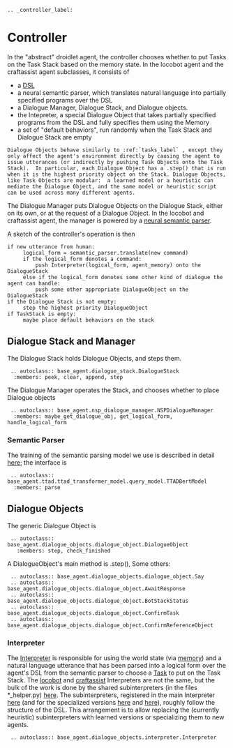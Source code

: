 ```eval_rst
.. _controller_label:
```
# Controller

In the "abstract" droidlet agent, the controller chooses whether to put Tasks on the Task Stack based on the memory state.   In the locobot agent and the craftassist agent subclasses, it consists of

* a [DSL](https://github.com/fairinternal/minecraft/blob/master/base_agent/documents/Action_Dictionary_Spec.md)
* a neural semantic parser, which translates natural language into partially specified programs over the DSL
* a Dialogue Manager, Dialogue Stack, and Dialogue objects.
* the Intepreter, a special Dialogue Object that takes partially specified programs from the DSL and fully specifies them using the Memory
* a set of "default behaviors", run randomly when the Task Stack and Dialogue Stack are empty
```eval_rst
Dialogue Objects behave similarly to :ref:`tasks_label` , except they only affect the agent's environment directly by causing the agent to issue utterances (or indirectly by pushing Task Objects onto the Task Stack).  In particular, each Dialogue Object has a .step() that is run when it is the highest priority object on the Stack. Dialogue Objects, like Task Objects are modular:  a learned model or a heuristic can mediate the Dialogue Object, and the same model or heuristic script can be used across many different agents.
```

The Dialogue Manager puts Dialogue Objects on the Dialogue Stack, either on its own, or at the request of a Dialogue Object.  In the locobot and craftassist agent, the manager is powered by a [neural semantic parser](https://github.com/fairinternal/minecraft/blob/master/base_agent/ttad/).

A sketch of the controller's operation is then
```
if new utterance from human:
     logical_form = semantic_parser.translate(new command)
     if the logical_form denotes a command:
         push Interpreter(logical_form, agent_memory) onto the DialogueStack
     else if the logical_form denotes some other kind of dialogue the agent can handle:
         push some other appropriate DialogueObject on the DialogueStack
if the Dialogue Stack is not empty:
     step the highest priority DialogueObject
if TaskStack is empty:
     maybe place default behaviors on the stack
```


## Dialogue Stack and Manager ##
The Dialogue Stack holds Dialogue Objects, and steps them.
```eval_rst
 .. autoclass:: base_agent.dialogue_stack.DialogueStack
  :members: peek, clear, append, step
```
The Dialogue Manager operates the Stack, and chooses whether to place Dialogue objects
```eval_rst
 .. autoclass:: base_agent.nsp_dialogue_manager.NSPDialogueManager
  :members: maybe_get_dialogue_obj, get_logical_form, handle_logical_form
```
### Semantic Parser ###
The training of the semantic parsing model we use is described in detail [here](https://github.com/fairinternal/minecraft/tree/master/base_agent/ttad/); the interface is
```eval_rst
 .. autoclass:: base_agent.ttad.ttad_transformer_model.query_model.TTADBertModel
  :members: parse
```
## Dialogue Objects ##
The generic Dialogue Object is
```eval_rst
 .. autoclass:: base_agent.dialogue_objects.dialogue_object.DialogueObject
   :members: step, check_finished
```
A DialogueObject's main method is .step(),
Some others:

```eval_rst
 .. autoclass:: base_agent.dialogue_objects.dialogue_object.Say
 .. autoclass:: base_agent.dialogue_objects.dialogue_object.AwaitResponse
 .. autoclass:: base_agent.dialogue_objects.dialogue_object.BotStackStatus
 .. autoclass:: base_agent.dialogue_objects.dialogue_object.ConfirmTask
 .. autoclass:: base_agent.dialogue_objects.dialogue_object.ConfirmReferenceObject

```



### Interpreter ###
The [Interpreter](https://github.com/fairinternal/minecraft/blob/master/base_agent/dialogue_objects/intepreter.py) is responsible for using the world state \(via [memory](memory.md)\) and a natural language utterance that has been parsed into a logical form over the agent's DSL from the semantic parser to choose a [Task](memory.md) to put on the Task Stack.   The [locobot](https://github.com/fairinternal/minecraft/blob/master/locobot/agent/dialogue_objects/loco_intepreter.py) and [craftassist](https://github.com/fairinternal/minecraft/blob/master/craftassist/agent/dialogue_objects/mc_intepreter.py) Interpreters are not the same, but the bulk of the work is done by the shared subinterpreters (in the files \*\_helper.py) [here](https://github.com/fairinternal/minecraft/blob/master/base_agent/dialogue_objects/).  The subinterpreters, registered in the main Interpreter [here](https://github.com/fairinternal/minecraft/blob/master/base_agent/dialogue_objects/intepreter.py#L55) \(and for the specialized versions [here](https://github.com/fairinternal/minecraft/blob/master/locobot/agent/dialogue_objects/loco_intepreter.py#L56) and [here](https://github.com/fairinternal/minecraft/blob/master/craftassist/agent/dialogue_objects/mc_intepreter.py#L61)\), roughly follow the structure of the DSL.  This arrangement is to allow replacing the (currently heuristic) subinterpreters with learned versions or specializing them to new agents.

```eval_rst
 .. autoclass:: base_agent.dialogue_objects.interpreter.Interpreter
```
